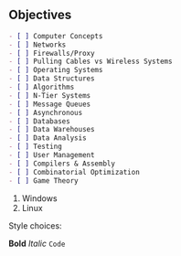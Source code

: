 ## Objectives
```markdown
- [ ] Computer Concepts
- [ ] Networks
- [ ] Firewalls/Proxy
- [ ] Pulling Cables vs Wireless Systems 
- [ ] Operating Systems
- [ ] Data Structures
- [ ] Algorithms
- [ ] N-Tier Systems
- [ ] Message Queues
- [ ] Asynchronous
- [ ] Databases
- [ ] Data Warehouses
- [ ] Data Analysis
- [ ] Testing
- [ ] User Management
- [ ] Compilers & Assembly
- [ ] Combinatorial Optimization
- [ ] Game Theory

```
1. Windows
2. Linux

Style choices:

**Bold**
_Italic_
`Code`



